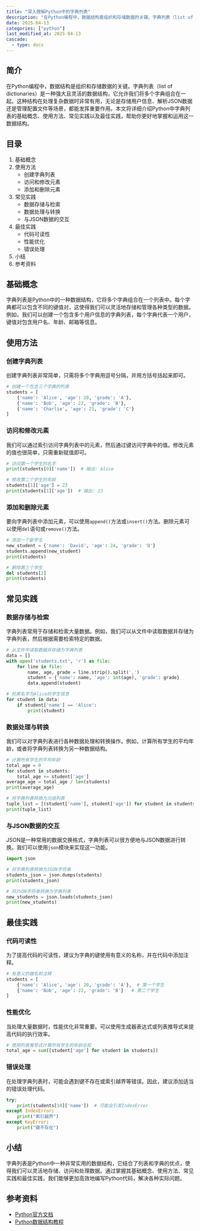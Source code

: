 ```yaml
---
title: "深入理解Python中的字典列表"
description: "在Python编程中，数据结构是组织和存储数据的关键。字典列表（list of dictionaries）是一种强大且灵活的数据结构，它允许我们将多个字典组合在一起。这种结构在处理复杂数据时非常有用，无论是存储用户信息、解析JSON数据还是管理配置文件等场景，都能发挥重要作用。本文将详细介绍Python中字典列表的基础概念、使用方法、常见实践以及最佳实践，帮助你更好地掌握和运用这一数据结构。"
date: 2025-04-13
categories: ["python"]
last_modified_at: 2025-04-13
cascade:
  - type: docs
---
```



## 简介
在Python编程中，数据结构是组织和存储数据的关键。字典列表（list of dictionaries）是一种强大且灵活的数据结构，它允许我们将多个字典组合在一起。这种结构在处理复杂数据时非常有用，无论是存储用户信息、解析JSON数据还是管理配置文件等场景，都能发挥重要作用。本文将详细介绍Python中字典列表的基础概念、使用方法、常见实践以及最佳实践，帮助你更好地掌握和运用这一数据结构。

<!-- more -->
## 目录
1. 基础概念
2. 使用方法
    - 创建字典列表
    - 访问和修改元素
    - 添加和删除元素
3. 常见实践
    - 数据存储与检索
    - 数据处理与转换
    - 与JSON数据的交互
4. 最佳实践
    - 代码可读性
    - 性能优化
    - 错误处理
5. 小结
6. 参考资料

## 基础概念
字典列表是Python中的一种数据结构，它将多个字典组合在一个列表中。每个字典都可以包含不同的键值对，这使得我们可以灵活地存储和管理各种类型的数据。例如，我们可以创建一个包含多个用户信息的字典列表，每个字典代表一个用户，键值对包含用户名、年龄、邮箱等信息。

## 使用方法

### 创建字典列表
创建字典列表非常简单，只需将多个字典用逗号分隔，并用方括号括起来即可。

```python
# 创建一个包含三个字典的列表
students = [
    {'name': 'Alice', 'age': 20, 'grade': 'A'},
    {'name': 'Bob', 'age': 22, 'grade': 'B'},
    {'name': 'Charlie', 'age': 21, 'grade': 'C'}
]
```

### 访问和修改元素
我们可以通过索引访问字典列表中的元素，然后通过键访问字典中的值。修改元素的值也很简单，只需重新赋值即可。

```python
# 访问第一个学生的名字
print(students[0]['name'])  # 输出: Alice

# 修改第二个学生的年龄
students[1]['age'] = 23
print(students[1]['age'])  # 输出: 23
```

### 添加和删除元素
要向字典列表中添加元素，可以使用`append()`方法或`insert()`方法。删除元素可以使用`del`语句或`remove()`方法。

```python
# 添加一个新学生
new_student = {'name': 'David', 'age': 24, 'grade': 'D'}
students.append(new_student)
print(students)

# 删除第三个学生
del students[2]
print(students)
```

## 常见实践

### 数据存储与检索
字典列表常用于存储和检索大量数据。例如，我们可以从文件中读取数据并存储为字典列表，然后根据需要检索特定的数据。

```python
# 从文件中读取数据并存储为字典列表
data = []
with open('students.txt', 'r') as file:
    for line in file:
        name, age, grade = line.strip().split(',')
        student = {'name': name, 'age': int(age), 'grade': grade}
        data.append(student)

# 检索名字为Alice的学生信息
for student in data:
    if student['name'] == 'Alice':
        print(student)
```

### 数据处理与转换
我们可以对字典列表进行各种数据处理和转换操作。例如，计算所有学生的平均年龄，或者将字典列表转换为另一种数据结构。

```python
# 计算所有学生的平均年龄
total_age = 0
for student in students:
    total_age += student['age']
average_age = total_age / len(students)
print(average_age)

# 将字典列表转换为元组列表
tuple_list = [(student['name'], student['age']) for student in students]
print(tuple_list)
```

### 与JSON数据的交互
JSON是一种常用的数据交换格式，字典列表可以很方便地与JSON数据进行转换。我们可以使用`json`模块来实现这一功能。

```python
import json

# 将字典列表转换为JSON字符串
students_json = json.dumps(students)
print(students_json)

# 将JSON字符串转换为字典列表
new_students = json.loads(students_json)
print(new_students)
```

## 最佳实践

### 代码可读性
为了提高代码的可读性，建议为字典的键使用有意义的名称，并在代码中添加注释。

```python
# 有意义的键名和注释
students = [
    {'name': 'Alice', 'age': 20, 'grade': 'A'},  # 第一个学生
    {'name': 'Bob', 'age': 22, 'grade': 'B'}   # 第二个学生
]
```

### 性能优化
当处理大量数据时，性能优化非常重要。可以使用生成器表达式或列表推导式来提高代码的执行效率。

```python
# 使用列表推导式计算所有学生的年龄总和
total_age = sum([student['age'] for student in students])
```

### 错误处理
在处理字典列表时，可能会遇到键不存在或索引越界等错误。因此，建议添加适当的错误处理代码。

```python
try:
    print(students[10]['name'])  # 可能会引发IndexError
except IndexError:
    print("索引越界")
except KeyError:
    print("键不存在")
```

## 小结
字典列表是Python中一种非常实用的数据结构，它结合了列表和字典的优点，使得我们可以灵活地存储、访问和处理数据。通过掌握其基础概念、使用方法、常见实践和最佳实践，我们能够更加高效地编写Python代码，解决各种实际问题。

## 参考资料
- [Python官方文档](https://docs.python.org/3/)
- [Python数据结构教程](https://www.tutorialspoint.com/python3/python3_data_structures.htm)